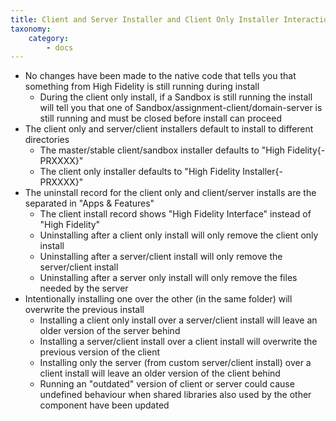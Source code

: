```yaml
---
title: Client and Server Installer and Client Only Installer Interactions
taxonomy:
    category:
        - docs
---
```

+ No changes have been made to the native code that tells you that something from High Fidelity is still running during install
  - During the client only install, if a Sandbox is still running the install will tell you that one of Sandbox/assignment-client/domain-server is still running and must be closed before install can proceed
+ The client only and server/client installers default to install to different directories
  - The master/stable client/sandbox installer defaults to "High Fidelity{- PRXXXX}"
  - The client only installer defaults to "High Fidelity Installer{- PRXXXX}"
+ The uninstall record for the client only and client/server installs are the separated in "Apps & Features"
  - The client install record shows "High Fidelity Interface" instead of "High Fidelity" 
  - Uninstalling after a client only install will only remove the client only install
  - Uninstalling after a server/client install will only remove the server/client install
  - Uninstalling after a server only install will only remove the files needed by the server
+ Intentionally installing one over the other (in the same folder) will overwrite the previous install
  - Installing a client only install over a server/client install will leave an older version of the server behind
  - Installing a server/client install over a client install will overwrite the previous version of the client
  - Installing only the server (from custom server/client install) over a client install will leave an older version of the client behind
  - Running an "outdated" version of client or server could cause undefined behaviour when shared libraries also used by the other component have been updated